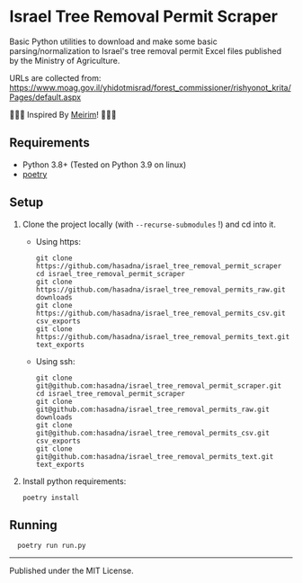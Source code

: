 # Israel Tree Removal Permit Scraper

Basic Python utilities to download and make some basic parsing/normalization to Israel's tree removal permit Excel files published by the Ministry of Agriculture.   

URLs are collected from: <https://www.moag.gov.il/yhidotmisrad/forest_commissioner/rishyonot_krita/Pages/default.aspx>

🌳🌲🌴 Inspired By [Meirim](https://meirim.org/)! 🌴🌲🌳 


## Requirements

* Python 3.8+ (Tested on Python 3.9 on linux)
* [poetry](https://python-poetry.org/docs/#installation)

## Setup

1. Clone the project locally (with `--recurse-submodules` !) and cd into it.


   * Using https:
        
         git clone https://github.com/hasadna/israel_tree_removal_permit_scraper
         cd israel_tree_removal_permit_scraper
         git clone https://github.com/hasadna/israel_tree_removal_permits_raw.git downloads
         git clone https://github.com/hasadna/israel_tree_removal_permits_csv.git csv_exports
         git clone https://github.com/hasadna/israel_tree_removal_permits_text.git text_exports

      
   * Using ssh:
      
         git clone git@github.com:hasadna/israel_tree_removal_permit_scraper.git
         cd israel_tree_removal_permit_scraper
         git clone git@github.com:hasadna/israel_tree_removal_permits_raw.git downloads
         git clone git@github.com:hasadna/israel_tree_removal_permits_csv.git csv_exports
         git clone git@github.com:hasadna/israel_tree_removal_permits_text.git text_exports
  
2. Install python requirements:
   
       poetry install

## Running

      poetry run run.py


----


Published under the MIT License.
